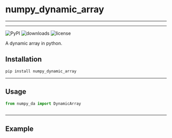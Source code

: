 # numpy_dynamic_array

---
---
![PyPI](https://img.shields.io/pypi/v/numpy_dynamic_array)
![downloads](https://img.shields.io/pypi/dm/numpy_dynamic_array)
![license](https://img.shields.io/github/license/dylanwal/numpy_dynamic_array)

A dynamic array in python.

## Installation

```
pip install numpy_dynamic_array
```

---
## Usage


```python
from numpy_da import DynamicArray



```


---
## Example



